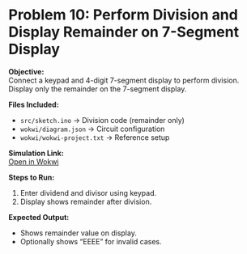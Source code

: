 # Problem 10: Perform Division and Display Remainder on 7-Segment Display

**Objective:**  
Connect a keypad and 4-digit 7-segment display to perform division. Display only the remainder on the 7-segment display.

**Files Included:**  
- `src/sketch.ino` → Division code (remainder only)  
- `wokwi/diagram.json` → Circuit configuration  
- `wokwi/wokwi-project.txt` → Reference setup  

**Simulation Link:**  
[Open in Wokwi](https://wokwi.com/projects/444272510898587649)

**Steps to Run:**  
1. Enter dividend and divisor using keypad.  
2. Display shows remainder after division.

**Expected Output:**  
- Shows remainder value on display.  
- Optionally shows “EEEE” for invalid cases.
